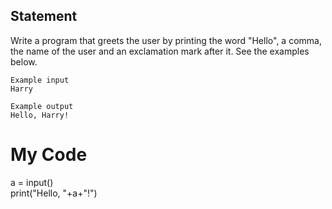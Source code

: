 ## Statement
Write a program that greets the user by printing the word "Hello", a comma, the name of the user and an exclamation mark after it. See the examples below.
```
Example input
Harry

Example output
Hello, Harry!
```
# My Code
a = input()</br>
print("Hello, "+a+"!")
